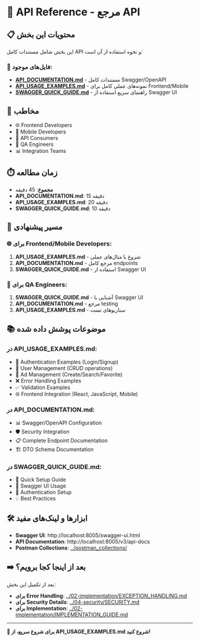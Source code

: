 # 📡 API Reference - مرجع API

## 📋 محتویات این بخش

این بخش شامل مستندات کامل API و نحوه استفاده از آن است:

### 📄 فایل‌های موجود:

- **[API_DOCUMENTATION.md](API_DOCUMENTATION.md)** - مستندات کامل Swagger/OpenAPI
- **[API_USAGE_EXAMPLES.md](API_USAGE_EXAMPLES.md)** - نمونه‌های عملی کامل برای Frontend/Mobile
- **[SWAGGER_QUICK_GUIDE.md](SWAGGER_QUICK_GUIDE.md)** - راهنمای سریع استفاده از Swagger UI

## 🎯 مخاطب

- 🌐 Frontend Developers
- 📱 Mobile Developers
- 🔗 API Consumers
- 🧪 QA Engineers
- 📊 Integration Teams

## ⏱️ زمان مطالعه

- **مجموع**: 45 دقیقه
- **API_DOCUMENTATION.md**: 15 دقیقه
- **API_USAGE_EXAMPLES.md**: 20 دقیقه
- **SWAGGER_QUICK_GUIDE.md**: 10 دقیقه

## 🔗 مسیر پیشنهادی

### 🌐 برای Frontend/Mobile Developers:
1. **API_USAGE_EXAMPLES.md** - شروع با مثال‌های عملی
2. **API_DOCUMENTATION.md** - مرجع کامل endpoints
3. **SWAGGER_QUICK_GUIDE.md** - استفاده از Swagger UI

### 🧪 برای QA Engineers:
1. **SWAGGER_QUICK_GUIDE.md** - آشنایی با Swagger UI
2. **API_DOCUMENTATION.md** - مرجع testing
3. **API_USAGE_EXAMPLES.md** - سناریوهای تست

## 📚 موضوعات پوشش داده شده

### در API_USAGE_EXAMPLES.md:
- 🔐 Authentication Examples (Login/Signup)
- 👥 User Management (CRUD operations)
- 📢 Ad Management (Create/Search/Favorite)
- ❌ Error Handling Examples
- ✅ Validation Examples
- 🌐 Frontend Integration (React, JavaScript, Mobile)

### در API_DOCUMENTATION.md:
- 📊 Swagger/OpenAPI Configuration
- 🛡️ Security Integration
- 📋 Complete Endpoint Documentation
- 🏗️ DTO Schema Documentation

### در SWAGGER_QUICK_GUIDE.md:
- 🚀 Quick Setup Guide
- 🔧 Swagger UI Usage
- 🔑 Authentication Setup
- 💡 Best Practices

## 🛠️ ابزارها و لینک‌های مفید

- **Swagger UI**: http://localhost:8005/swagger-ui.html
- **API Documentation**: http://localhost:8005/v3/api-docs
- **Postman Collections**: [../postman_collections/](../postman_collections/)

## ➡️ بعد از اینجا کجا برویم؟

بعد از تکمیل این بخش:

- **برای Error Handling**: [../02-implementation/EXCEPTION_HANDLING.md](../02-implementation/EXCEPTION_HANDLING.md)
- **برای Security Details**: [../04-security/SECURITY.md](../04-security/SECURITY.md)
- **برای Implementation**: [../02-implementation/IMPLEMENTATION_GUIDE.md](../02-implementation/IMPLEMENTATION_GUIDE.md)

---
**🚀 برای شروع سریع، از API_USAGE_EXAMPLES.md شروع کنید!**
